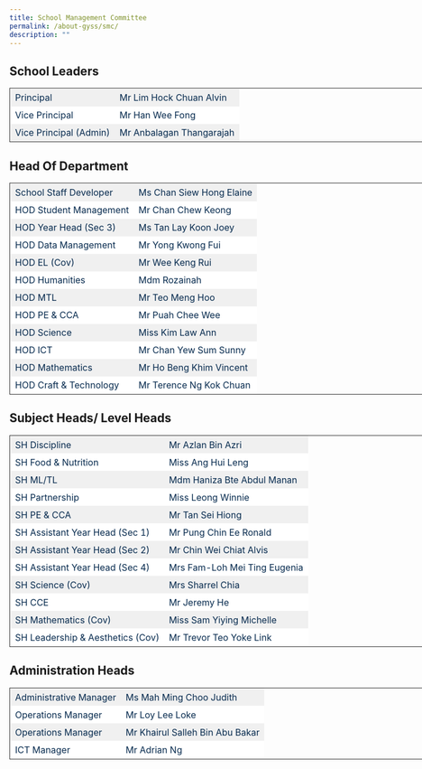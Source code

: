 ```yaml
---
title: School Management Committee
permalink: /about-gyss/smc/
description: ""
---
```

School Leaders
--------------

<table style="border-collapse: collapse; border: 1px solid rgb(51, 51, 51); width: 738.9px;"><tbody><tr style="background-color: rgb(240, 240, 240); color: rgb(6, 42, 78);"><td style="border: 1px solid transparent; padding: 5px 8px;">Principal</td><td style="border: 1px solid transparent; padding: 5px 8px;">Mr Lim Hock Chuan Alvin</td></tr><tr style="background-color: rgb(255, 255, 255); color: rgb(6, 42, 78);"><td style="border: 1px solid transparent; padding: 5px 8px;">Vice Principal</td><td style="border: 1px solid transparent; padding: 5px 8px;">Mr Han Wee Fong</td></tr><tr style="background-color: rgb(240, 240, 240); color: rgb(6, 42, 78);"><td style="border: 1px solid transparent; padding: 5px 8px;">Vice Principal (Admin)</td><td style="border: 1px solid transparent; padding: 5px 8px;">Mr Anbalagan Thangarajah</td></tr></tbody></table>

Head Of Department
------------------

<table style="border-collapse: collapse; border: 1px solid rgb(51, 51, 51); width: 738.9px;"><tbody><tr style="background-color: rgb(240, 240, 240); color: rgb(6, 42, 78);"><td style="border: 1px solid transparent; padding: 5px 8px;">School Staff Developer</td><td style="border: 1px solid transparent; padding: 5px 8px;">Ms Chan Siew Hong Elaine</td></tr><tr style="background-color: rgb(255, 255, 255); color: rgb(6, 42, 78);"><td style="border: 1px solid transparent; padding: 5px 8px;">HOD Student Management</td><td style="border: 1px solid transparent; padding: 5px 8px;">Mr Chan Chew Keong</td></tr><tr style="background-color: rgb(240, 240, 240); color: rgb(6, 42, 78);"><td style="border: 1px solid transparent; padding: 5px 8px;">HOD Year Head (Sec 3)</td><td style="border: 1px solid transparent; padding: 5px 8px;">Ms Tan Lay Koon Joey</td></tr><tr style="background-color: rgb(255, 255, 255); color: rgb(6, 42, 78);"><td style="border: 1px solid transparent; padding: 5px 8px;">HOD Data Management</td><td style="border: 1px solid transparent; padding: 5px 8px;">Mr Yong Kwong Fui</td></tr><tr style="background-color: rgb(240, 240, 240); color: rgb(6, 42, 78);"><td style="border: 1px solid transparent; padding: 5px 8px;">HOD EL (Cov)</td><td style="border: 1px solid transparent; padding: 5px 8px;">Mr Wee Keng Rui</td></tr><tr style="background-color: rgb(255, 255, 255); color: rgb(6, 42, 78);"><td style="border: 1px solid transparent; padding: 5px 8px;">HOD Humanities</td><td style="border: 1px solid transparent; padding: 5px 8px;">Mdm Rozainah</td></tr><tr style="background-color: rgb(240, 240, 240); color: rgb(6, 42, 78);"><td style="border: 1px solid transparent; padding: 5px 8px;">HOD MTL</td><td style="border: 1px solid transparent; padding: 5px 8px;">Mr Teo Meng Hoo</td></tr><tr style="background-color: rgb(255, 255, 255); color: rgb(6, 42, 78);"><td style="border: 1px solid transparent; padding: 5px 8px;">HOD PE &amp; CCA</td><td style="border: 1px solid transparent; padding: 5px 8px;">Mr Puah Chee Wee</td></tr><tr style="background-color: rgb(240, 240, 240); color: rgb(6, 42, 78);"><td style="border: 1px solid transparent; padding: 5px 8px;">HOD Science</td><td style="border: 1px solid transparent; padding: 5px 8px;">Miss Kim Law Ann</td></tr><tr style="background-color: rgb(255, 255, 255); color: rgb(6, 42, 78);"><td style="border: 1px solid transparent; padding: 5px 8px;">HOD ICT</td><td style="border: 1px solid transparent; padding: 5px 8px;">Mr Chan Yew Sum Sunny</td></tr><tr style="background-color: rgb(240, 240, 240); color: rgb(6, 42, 78);"><td style="border: 1px solid transparent; padding: 5px 8px;">HOD Mathematics</td><td style="border: 1px solid transparent; padding: 5px 8px;">Mr Ho Beng Khim Vincent</td></tr><tr style="background-color: rgb(255, 255, 255); color: rgb(6, 42, 78);"><td style="border: 1px solid transparent; padding: 5px 8px;">HOD Craft &amp; Technology</td><td style="border: 1px solid transparent; padding: 5px 8px;">Mr Terence Ng Kok Chuan</td></tr></tbody></table>

Subject Heads/ Level Heads
--------------------------

<table style="border-collapse: collapse; border: 1px solid rgb(51, 51, 51); width: 738.9px;"><tbody><tr style="background-color: rgb(240, 240, 240); color: rgb(6, 42, 78);"><td style="border: 1px solid transparent; padding: 5px 8px;">SH Discipline</td><td style="border: 1px solid transparent; padding: 5px 8px;">Mr Azlan Bin Azri</td></tr><tr style="background-color: rgb(255, 255, 255); color: rgb(6, 42, 78);"><td style="border: 1px solid transparent; padding: 5px 8px;">SH Food &amp; Nutrition</td><td style="border: 1px solid transparent; padding: 5px 8px;">Miss Ang Hui Leng</td></tr><tr style="background-color: rgb(240, 240, 240); color: rgb(6, 42, 78);"><td style="border: 1px solid transparent; padding: 5px 8px;">SH ML/TL</td><td style="border: 1px solid transparent; padding: 5px 8px;">Mdm Haniza Bte Abdul Manan</td></tr><tr style="background-color: rgb(255, 255, 255); color: rgb(6, 42, 78);"><td style="border: 1px solid transparent; padding: 5px 8px;">SH Partnership</td><td style="border: 1px solid transparent; padding: 5px 8px;">Miss Leong Winnie</td></tr><tr style="background-color: rgb(240, 240, 240); color: rgb(6, 42, 78);"><td style="border: 1px solid transparent; padding: 5px 8px;">SH PE &amp; CCA</td><td style="border: 1px solid transparent; padding: 5px 8px;">Mr Tan Sei Hiong</td></tr><tr style="background-color: rgb(255, 255, 255); color: rgb(6, 42, 78);"><td style="border: 1px solid transparent; padding: 5px 8px;">SH Assistant Year Head (Sec 1)</td><td style="border: 1px solid transparent; padding: 5px 8px;">Mr Pung Chin Ee Ronald</td></tr><tr style="background-color: rgb(240, 240, 240); color: rgb(6, 42, 78);"><td style="border: 1px solid transparent; padding: 5px 8px;">SH Assistant Year Head (Sec 2)</td><td style="border: 1px solid transparent; padding: 5px 8px;">Mr Chin Wei Chiat Alvis</td></tr><tr style="background-color: rgb(255, 255, 255); color: rgb(6, 42, 78);"><td style="border: 1px solid transparent; padding: 5px 8px;">SH Assistant Year Head (Sec 4)</td><td style="border: 1px solid transparent; padding: 5px 8px;">Mrs Fam-Loh Mei Ting Eugenia</td></tr><tr style="background-color: rgb(240, 240, 240); color: rgb(6, 42, 78);"><td style="border: 1px solid transparent; padding: 5px 8px;">SH Science (Cov)</td><td style="border: 1px solid transparent; padding: 5px 8px;">Mrs Sharrel Chia</td></tr><tr style="background-color: rgb(255, 255, 255); color: rgb(6, 42, 78);"><td style="border: 1px solid transparent; padding: 5px 8px;">SH CCE</td><td style="border: 1px solid transparent; padding: 5px 8px;">Mr Jeremy He</td></tr><tr style="background-color: rgb(240, 240, 240); color: rgb(6, 42, 78);"><td style="border: 1px solid transparent; padding: 5px 8px;">SH Mathematics (Cov)</td><td style="border: 1px solid transparent; padding: 5px 8px;">Miss Sam Yiying Michelle</td></tr><tr style="background-color: rgb(255, 255, 255); color: rgb(6, 42, 78);"><td style="border: 1px solid transparent; padding: 5px 8px;">SH Leadership &amp; Aesthetics (Cov)</td><td style="border: 1px solid transparent; padding: 5px 8px;">Mr Trevor Teo Yoke Link</td></tr></tbody></table>

Administration Heads
--------------------

<table style="border-collapse: collapse; border: 1px solid rgb(51, 51, 51); width: 738.9px;"><tbody><tr style="background-color: rgb(240, 240, 240); color: rgb(6, 42, 78);"><td style="border: 1px solid transparent; padding: 5px 8px;">Administrative Manager</td><td style="border: 1px solid transparent; padding: 5px 8px;">Ms Mah Ming Choo Judith</td></tr><tr style="background-color: rgb(255, 255, 255); color: rgb(6, 42, 78);"><td style="border: 1px solid transparent; padding: 5px 8px;">Operations Manager</td><td style="border: 1px solid transparent; padding: 5px 8px;">Mr Loy Lee Loke</td></tr><tr style="background-color: rgb(240, 240, 240); color: rgb(6, 42, 78);"><td style="border: 1px solid transparent; padding: 5px 8px;">Operations Manager</td><td style="border: 1px solid transparent; padding: 5px 8px;">Mr Khairul Salleh Bin Abu Bakar</td></tr><tr style="background-color: rgb(255, 255, 255); color: rgb(6, 42, 78);"><td style="border: 1px solid transparent; padding: 5px 8px;">ICT Manager</td><td style="border: 1px solid transparent; padding: 5px 8px;">Mr Adrian Ng</td></tr></tbody></table>